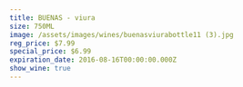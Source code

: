 ```yaml
---
title: BUENAS - viura
size: 750ML
image: /assets/images/wines/buenasviurabottle11 (3).jpg
reg_price: $7.99
special_price: $6.99
expiration_date: 2016-08-16T00:00:00.000Z
show_wine: true
---
```



